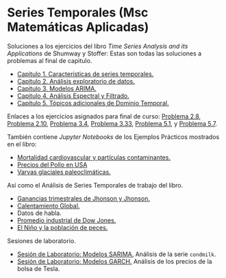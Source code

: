 # Series Temporales (Msc Matemáticas Aplicadas)

Soluciones a los ejercicios del libro _Time Series Analysis and its Applications_ de Shumway y Stoffer: Estas son todas las soluciones a problemas al final de capitulo. 
 * [Capitulo 1. Características de series temporales.](https://github.com/Ryuta2329/Msc-Math-Applied/blob/main/Series%20Temporales/output/Shumway-Stoffer-Solutions.md#capitulo-1)
 * [Capitulo 2. Análisis exploratorio de datos.](https://github.com/Ryuta2329/Msc-Math-Applied/blob/main/Series%20Temporales/output/Shumway-Stoffer-Solutions.md#capitulo-2)
 * [Capitulo 3. Modelos ARIMA.](https://github.com/Ryuta2329/Msc-Math-Applied/blob/main/Series%20Temporales/output/Shumway-Stoffer-Solutions.md#capitulo-3)
 * [Capitulo 4. Análisis Espectral y Filtrado.](https://github.com/Ryuta2329/Msc-Math-Applied/blob/main/Series%20Temporales/output/Shumway-Stoffer-Solutions.md#capitulo-4)
 * [Capitulo 5. Tópicos adicionales de Dominio Temporal.](https://github.com/Ryuta2329/Msc-Math-Applied/blob/main/Series%20Temporales/output/Shumway-Stoffer-Solutions.md#capitulo-5)
 
Enlaces a los ejercicios asignados para final de curso: 
<a href="/Series%20Temporales/output/Shumway-Stoffer-Solutions.md#problema-2-8" name="problema-2-8" target="_blank">Problema 2.8</a>, 
<a href="/Series%20Temporales/output/Shumway-Stoffer-Solutions.md#problema-2-10" name="problema-2-10" target="_blank">Problema 2.10</a>, 
<a href="/Series%20Temporales/output/Shumway-Stoffer-Solutions.md#problema-3-4" name="problema-3-4" target="_blank">Problema 3.4</a>, 
<a href="/Series%20Temporales/output/Shumway-Stoffer-Solutions.md#problema-3-33" name="problema-3-33" target="_blank">Problema 3.33</a>, 
<a href="/Series%20Temporales/output/Shumway-Stoffer-Solutions.md#problema-5-1" name="problema-5-1" target="_blank">Problema 5.1</a>, y 
<a href="/Series%20Temporales/output/Shumway-Stoffer-Solutions.md#problema-5-7" name="problema-5-7" target="_blank">Problema 5.7</a>.

También contiene _Jupyter Notebooks_ de los Ejemplos Prácticos mostrados en el libro: 
 * [Mortalidad cardiovascular y partículas contaminantes.](https://github.com/Ryuta2329/Msc-Math-Applied/blob/main/Series%20Temporales/output/Pollution-Mortality-example.md)
 * [Precios del Pollo en USA](https://github.com/Ryuta2329/Msc-Math-Applied/blob/main/Series%20Temporales/output/chicken_price_example.ipynb)
 * [Varvas glaciales paleoclimáticas.](https://github.com/Ryuta2329/Msc-Math-Applied/blob/main/Series%20Temporales/output/paleoclimatic_varves_example.ipynb)
 
Así como el Análisis de Series Temporales de trabajo del libro. 
 * [Ganancias trimestrales de Jhonson y Jhonson.]()
 * [Calentamiento Global.](https://github.com/Ryuta2329/Msc-Math-Applied/blob/main/Series%20Temporales/colab-nb/)
 * Datos de habla.
 * [Promedio industrial de Dow Jones.]()
 * [El Niño y la población de peces.](https://github.com/Ryuta2329/Msc-Math-Applied/blob/main/Series%20Temporales/colab-nb/SOI-Recruitment-example.ipynb)

Sesiones de laboratorio.
 * [Sesión de Laboratorio: Modelos SARIMA.](https://github.com/Ryuta2329/Msc-Math-Applied/blob/main/Series%20Temporales/output/Lab-Session-8-FPP-2.md) Análisis de la serie ```condmilk```.
 * [Sesión de Laboratorio: Modelos GARCH.](https://github.com/Ryuta2329/Msc-Math-Applied/blob/main/Series%20Temporales/output/Lab-Session-GARCH-2.md) Análisis de los precios de la bolsa de Tesla.
 